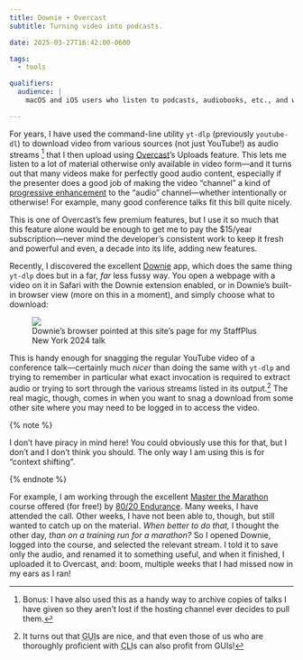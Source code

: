```yaml
---
title: Downie + Overcast
subtitle: Turning video into podcasts.

date: 2025-03-27T16:42:00-0600

tags:
  - tools

qualifiers:
  audience: |
    macOS and iOS users who listen to podcasts, audiobooks, etc., and who also sometimes watch YouTube videos or the like… and who might want to put those together somehow.

---
```


For years, I have used the command-line utility `yt-dlp` (previously `youtube-dl`) to download video from various sources (not just YouTube!) as audio streams [^dl] that I then upload using [Overcast][o]’s Uploads feature. This lets me listen to a lot of material otherwise only available in video form—and it turns out that many videos make for perfectly good audio content, especially if the presenter does a good job of making the video “channel” a kind of [progressive enhancement][pe] to the “audio” channel—whether intentionally or otherwise! For example, many good conference talks fit this bill quite nicely.

[o]: https://overcast.fm/
[pe]: https://v5.chriskrycho.com/journal/progressively-enhanced-talks/

This is one of Overcast’s few premium features, but I use it so much that this feature alone would be enough to get me to pay the $15/year subscription—never mind the developer’s consistent work to keep it fresh and powerful and even, a decade into its life, adding new features.

Recently, I discovered the excellent [Downie][d] app, which does the same thing `yt-dlp` does but in a far, *far* less fussy way. You open a webpage with a video on it in Safari with the Downie extension enabled, or in Downie’s built-in browser view (more on this in a moment), and simply choose what to download:

[d]: https://software.charliemonroe.net/downie/

<figure>

<picture>
<source srcset="https://cdn.chriskrycho.com/images/downie-light.png" media="(prefers-color-scheme: light)" />
<source srcset="https://cdn.chriskrycho.com/images/downie-dark.png" media="(prefers-color-scheme: dark)" />
<img src="https://cdn.chriskrycho.com/images/downie-dark.png" />
</picture>

<figcaption>Downie’s browser pointed at this site’s page for my StaffPlus New York 2024 talk</figcaption>

</figure>

This is handy enough for snagging the regular YouTube video of a conference talk—certainly much *nicer* than doing the same with `yt-dlp` and trying to remember in particular what exact invocation is required to extract audio or trying to sort through the various streams listed in its output.[^cli] The real magic, though, comes in when you want to snag a download from some other site where you may need to be logged in to access the video.

{% note %}

I don’t have piracy in mind here! You could obviously use this for that, but I don’t and I don’t think you should. The only way I am using this is for “context shifting”.

{% endnote %}

For example, I am working through the excellent [Master the Marathon][mtm] course offered (for free!) by [80/20 Endurance][8020]. Many weeks, I have attended the call. Other weeks, I have not been able to, though, but still wanted to catch up on the material. *When better to do that,* I thought the other day, *than on a training run for a marathon?* So I opened Downie, logged into the course, and selected the relevant stream. I told it to save only the audio, and renamed it to something useful, and when it finished, I uploaded it to Overcast, and: boom, multiple weeks that I had missed now in my ears as I ran!

[mtm]: https://www.8020endurance.com/mastering-the-marathon/
[8020]: https://www.8020endurance.com


[^dl]: Bonus: I have also used this as a handy way to archive copies of talks I have given so they aren’t lost if the hosting channel ever decides to pull them.

[^cli]: It turns out that <abbr title="graphical user interface">GUI</abbr>s are nice, and that even those of us who are thoroughly proficient with <abbr title="command line interface">CLI</abbr>s can also profit from <abbr>GUI</abbr>s!

